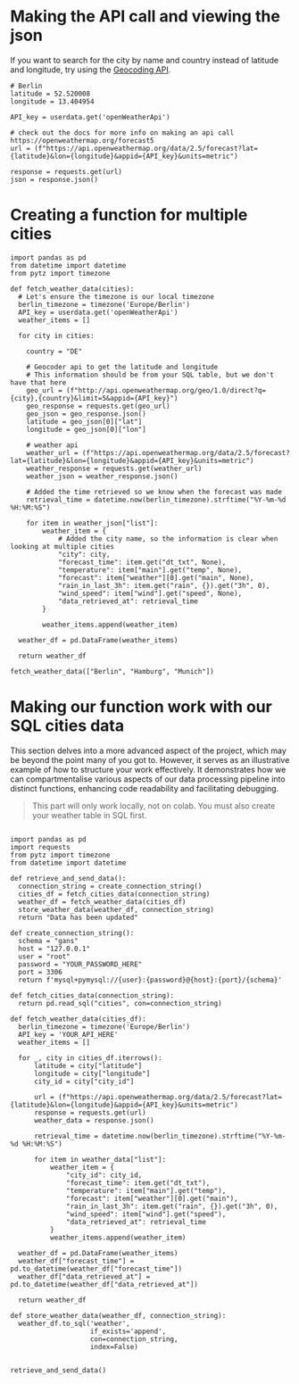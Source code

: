 # Making the API call and viewing the json

If you want to search for the city by name and country instead of latitude and longitude, try using the [Geocoding API](https://openweathermap.org/api/geocoding-api).
```
# Berlin
latitude = 52.520008
longitude = 13.404954

API_key = userdata.get('openWeatherApi')

# check out the docs for more info on making an api call https://openweathermap.org/forecast5
url = (f"https://api.openweathermap.org/data/2.5/forecast?lat={latitude}&lon={longitude}&appid={API_key}&units=metric")

response = requests.get(url)
json = response.json()
```

# Creating a function for multiple cities

```
import pandas as pd
from datetime import datetime
from pytz import timezone

def fetch_weather_data(cities):
  # Let's ensure the timezone is our local timezone
  berlin_timezone = timezone('Europe/Berlin')
  API_key = userdata.get('openWeatherApi')
  weather_items = []

  for city in cities:

    country = "DE"

    # Geocoder api to get the latitude and longitude
    # This information should be from your SQL table, but we don't have that here
    geo_url = (f"http://api.openweathermap.org/geo/1.0/direct?q={city},{country}&limit=5&appid={API_key}")
    geo_response = requests.get(geo_url)
    geo_json = geo_response.json()
    latitude = geo_json[0]["lat"]
    longitude = geo_json[0]["lon"]

    # weather api
    weather_url = (f"https://api.openweathermap.org/data/2.5/forecast?lat={latitude}&lon={longitude}&appid={API_key}&units=metric")
    weather_response = requests.get(weather_url)
    weather_json = weather_response.json()

    # Added the time retrieved so we know when the forecast was made
    retrieval_time = datetime.now(berlin_timezone).strftime("%Y-%m-%d %H:%M:%S")

    for item in weather_json["list"]:
        weather_item = {
            # Added the city name, so the information is clear when looking at multiple cities
            "city": city,
            "forecast_time": item.get("dt_txt", None),
            "temperature": item["main"].get("temp", None),
            "forecast": item["weather"][0].get("main", None),
            "rain_in_last_3h": item.get("rain", {}).get("3h", 0),
            "wind_speed": item["wind"].get("speed", None),
            "data_retrieved_at": retrieval_time
        }

        weather_items.append(weather_item)

  weather_df = pd.DataFrame(weather_items)

  return weather_df
```
```
fetch_weather_data(["Berlin", "Hamburg", "Munich"])
```

# Making our function work with our SQL cities data
This section delves into a more advanced aspect of the project, which may be beyond the point many of you got to. However, it serves as an illustrative example of how to structure your work effectively. It demonstrates how we can compartmentalise various aspects of our data processing pipeline into distinct functions, enhancing code readability and facilitating debugging.
> This part will only work locally, not on colab. You must also create your weather table in SQL first.

```

import pandas as pd
import requests
from pytz import timezone
from datetime import datetime

def retrieve_and_send_data():
  connection_string = create_connection_string()
  cities_df = fetch_cities_data(connection_string)
  weather_df = fetch_weather_data(cities_df)
  store_weather_data(weather_df, connection_string)
  return "Data has been updated"

def create_connection_string():
  schema = "gans"
  host = "127.0.0.1"
  user = "root"
  password = "YOUR_PASSWORD_HERE"
  port = 3306
  return f'mysql+pymysql://{user}:{password}@{host}:{port}/{schema}'

def fetch_cities_data(connection_string):
  return pd.read_sql("cities", con=connection_string)

def fetch_weather_data(cities_df):
  berlin_timezone = timezone('Europe/Berlin')
  API_key = 'YOUR_API_HERE'
  weather_items = []

  for _, city in cities_df.iterrows():
      latitude = city["latitude"]
      longitude = city["longitude"]
      city_id = city["city_id"]

      url = (f"https://api.openweathermap.org/data/2.5/forecast?lat={latitude}&lon={longitude}&appid={API_key}&units=metric")
      response = requests.get(url)
      weather_data = response.json()

      retrieval_time = datetime.now(berlin_timezone).strftime("%Y-%m-%d %H:%M:%S")

      for item in weather_data["list"]:
          weather_item = {
              "city_id": city_id,
              "forecast_time": item.get("dt_txt"),
              "temperature": item["main"].get("temp"),
              "forecast": item["weather"][0].get("main"),
              "rain_in_last_3h": item.get("rain", {}).get("3h", 0),
              "wind_speed": item["wind"].get("speed"),
              "data_retrieved_at": retrieval_time
          }
          weather_items.append(weather_item)

  weather_df = pd.DataFrame(weather_items)
  weather_df["forecast_time"] = pd.to_datetime(weather_df["forecast_time"])
  weather_df["data_retrieved_at"] = pd.to_datetime(weather_df["data_retrieved_at"])

  return weather_df

def store_weather_data(weather_df, connection_string):
  weather_df.to_sql('weather',
                    if_exists='append',
                    con=connection_string,
                    index=False)


retrieve_and_send_data()
```









